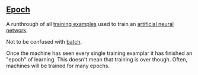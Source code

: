 ## [Epoch](#epoch)

A runthrough of all [training examples](#training-example) used to train an [artificial neural network](#artificial-neural-network). 

Not to be confused with [batch](#batch).

Once the machine has seen every single training examplar it has finished an "epoch" of learning. This doesn't mean that training is over though. Often, machines will be trained for many epochs.